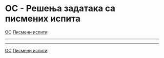 # ОС - Решења задатака са писмених испита

[ОС](../../README.md) [Писмени испити](../README.md)

---

---  

[ОС](../../README.md) [Писмени испити](../README.md)